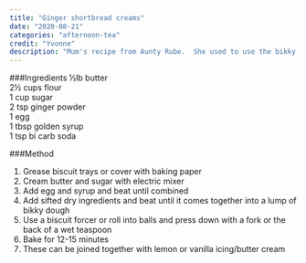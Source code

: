 ```yaml
---
title: "Ginger shortbread creams"
date: "2020-08-21"
categories: "afternoon-tea"
credit: "Yvonne"
description: "Mum's recipe from Aunty Rube.  She used to use the bikky forcer for these"
---
```


###Ingredients
½lb butter  
2½ cups flour  
1 cup sugar  
2 tsp ginger powder  
1 egg  
1 tbsp golden syrup  
1 tsp bi carb soda  

###Method
1. Grease biscuit trays or cover with baking paper
2. Cream butter and sugar with electric mixer
3. Add egg and syrup and beat until combined
4. Add sifted dry ingredients and beat until it comes together into a lump of bikky dough
5. Use a biscuit forcer or roll into balls and press down with a fork or the back of a wet teaspoon
6. Bake for 12-15 minutes
7. These can be joined together with lemon or vanilla icing/butter cream
